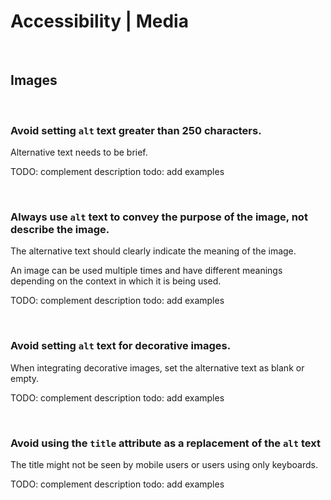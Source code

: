 # Accessibility | Media
<br>


## Images
<br>


### Avoid setting `alt` text greater than 250 characters.

Alternative text needs to be brief.

TODO: complement description
todo: add examples

<br>


### Always use `alt` text to convey the purpose of the image, not describe the image.

The alternative text should clearly indicate the meaning of the image.

An image can be used multiple times and have different meanings depending on the context in which it is being used.

TODO: complement description
todo: add examples

<br>


### Avoid setting `alt` text for decorative images.

When integrating decorative images, set the alternative text as blank or empty.

TODO: complement description
todo: add examples

<br>


### Avoid using the `title` attribute as a replacement of the `alt` text

The title might not be seen by mobile users or users using only keyboards.

TODO: complement description
todo: add examples

<br>
